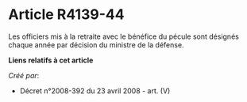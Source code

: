# Article R4139-44

Les officiers mis à la retraite avec le bénéfice du pécule sont désignés chaque année par décision du ministre de la défense.

**Liens relatifs à cet article**

_Créé par_:

  - Décret n°2008-392 du 23 avril 2008 - art. (V)
